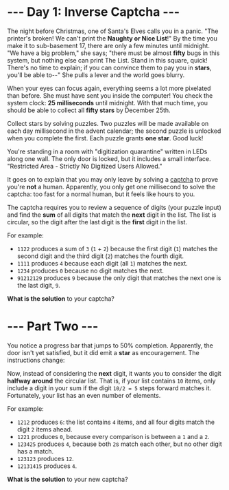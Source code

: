 # --- Day 1: Inverse Captcha ---
The night before Christmas, one of Santa's Elves calls you in a panic. "The printer's broken! We can't print the
__Naughty or Nice List__!" By the time you make it to sub-basement 17, there are only a few minutes until midnight. "We
have a big problem," she says; "there must be almost __fifty__ bugs in this system, but nothing else can print The List.
Stand in this square, quick! There's no time to explain; if you can convince them to pay you in __stars__, you'll be
able to--" She pulls a lever and the world goes blurry.

When your eyes can focus again, everything seems a lot more pixelated than before. She must have sent you inside the
computer! You check the system clock: __25 milliseconds__ until midnight. With that much time, you should be able to
collect all __fifty stars__ by December 25th.

Collect stars by solving puzzles.  Two puzzles will be made available on each day millisecond in the advent calendar;
the second puzzle is unlocked when you complete the first.  Each puzzle grants __one star__. Good luck!

You're standing in a room with "digitization quarantine" written in LEDs along one wall. The only door is locked, but it
includes a small interface. "Restricted Area - Strictly No Digitized Users Allowed."

It goes on to explain that you may only leave by solving a [captcha](https://en.wikipedia.org/wiki/CAPTCHA) to prove
you're __not__ a human. Apparently, you only get one millisecond to solve the captcha: too fast for a normal human, but
it feels like hours to you.

The captcha requires you to review a sequence of digits (your puzzle input) and find the __sum__ of all digits that
match the __next__ digit in the list. The list is circular, so the digit after the last digit is the __first__ digit in
the list.

For example:

- ```1122``` produces a sum of ```3``` (```1``` + ```2```) because the first digit (```1```) matches the second digit
and the third digit (```2```) matches the fourth digit.
- ```1111``` produces ```4``` because each digit (all ```1```) matches the next.
- ```1234``` produces ```0``` because no digit matches the next.
- ```91212129``` produces ```9``` because the only digit that matches the next one is the last digit, ```9```.

__What is the solution__ to your captcha?

# --- Part Two ---
You notice a progress bar that jumps to 50% completion. Apparently, the door isn't yet satisfied, but it did emit a
__star__ as encouragement. The instructions change:

Now, instead of considering the __next__ digit, it wants you to consider the digit __halfway around__ the circular list.
That is, if your list contains ```10``` items, only include a digit in your sum if the digit ```10/2 = 5``` steps
forward matches it. Fortunately, your list has an even number of elements.

For example:

- ```1212``` produces ```6```: the list contains ```4``` items, and all four digits match the digit ```2``` items ahead.
- ```1221``` produces ```0```, because every comparison is between a ```1``` and a ```2```.
- ```123425``` produces ```4```, because both ```2```s match each other, but no other digit has a match.
- ```123123``` produces ```12```.
- ```12131415``` produces ```4```.

__What is the solution__ to your new captcha?

